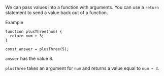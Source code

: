 We can pass values into a function with arguments. You can use a `return` statement to send a value back out of a function.

Example

```
function plusThree(num) {
  return num + 3;
}

const answer = plusThree(5);
```

`answer` has the value 8.

`plusThree` takes an argument for `num` and returns a value equal to `num + 3`.

